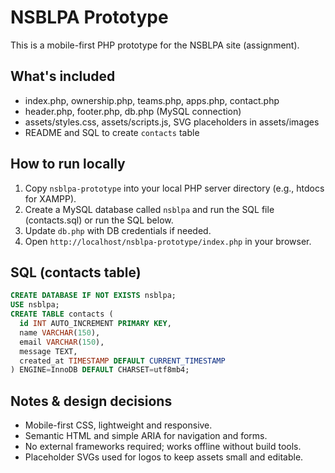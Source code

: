 # NSBLPA Prototype

This is a mobile-first PHP prototype for the NSBLPA site (assignment).

## What's included
- index.php, ownership.php, teams.php, apps.php, contact.php
- header.php, footer.php, db.php (MySQL connection)
- assets/styles.css, assets/scripts.js, SVG placeholders in assets/images
- README and SQL to create `contacts` table

## How to run locally
1. Copy `nsblpa-prototype` into your local PHP server directory (e.g., htdocs for XAMPP).
2. Create a MySQL database called `nsblpa` and run the SQL file (contacts.sql) or run the SQL below.
3. Update `db.php` with DB credentials if needed.
4. Open `http://localhost/nsblpa-prototype/index.php` in your browser.

## SQL (contacts table)
```sql
CREATE DATABASE IF NOT EXISTS nsblpa;
USE nsblpa;
CREATE TABLE contacts (
  id INT AUTO_INCREMENT PRIMARY KEY,
  name VARCHAR(150),
  email VARCHAR(150),
  message TEXT,
  created_at TIMESTAMP DEFAULT CURRENT_TIMESTAMP
) ENGINE=InnoDB DEFAULT CHARSET=utf8mb4;
```

## Notes & design decisions
- Mobile-first CSS, lightweight and responsive.
- Semantic HTML and simple ARIA for navigation and forms.
- No external frameworks required; works offline without build tools.
- Placeholder SVGs used for logos to keep assets small and editable.
